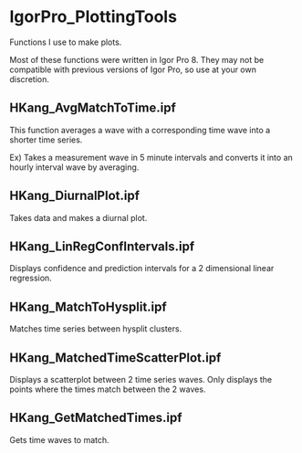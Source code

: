 # IgorPro_PlottingTools
Functions I use to make plots.

Most of these functions were written in Igor Pro 8. They may not be compatible with previous versions of Igor Pro, so use at your own discretion.

## HKang_AvgMatchToTime.ipf

This function averages a wave with a corresponding time wave into a shorter time series.

Ex) Takes a measurement wave in 5 minute intervals and converts it into an hourly interval wave by averaging.

## HKang_DiurnalPlot.ipf

Takes data and makes a diurnal plot.

## HKang_LinRegConfIntervals.ipf

Displays confidence and prediction intervals for a 2 dimensional linear regression.

## HKang_MatchToHysplit.ipf

Matches time series between hysplit clusters.

## HKang_MatchedTimeScatterPlot.ipf

Displays a scatterplot between 2 time series waves. Only displays the points where the times match between the 2 waves.

## HKang_GetMatchedTimes.ipf

Gets time waves to match.
